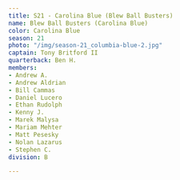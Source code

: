```yaml
---
title: S21 - Carolina Blue (Blew Ball Busters)
name: Blew Ball Busters (Carolina Blue)
color: Carolina Blue
season: 21
photo: "/img/season-21_columbia-blue-2.jpg"
captain: Tony Britford II
quarterback: Ben H.
members:
- Andrew A.
- Andrew Aldrian
- Bill Cammas
- Daniel Lucero
- Ethan Rudolph
- Kenny J.
- Marek Malysa
- Mariam Mehter
- Matt Pesesky
- Nolan Lazarus
- Stephen C.
division: B

---
```

